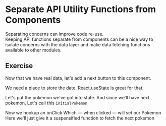 # Separate API Utility Functions from Components

Separating concerns can improve code re-use.  
Keeping API functions separate from components can be a nice way to isolate concerns with the data layer and make data fetching functions available to other modules.

## Exercise

Now that we have real data, let's add a next button to this component.

We need a place to store the date.
React.useState is great for that.

Let's put the pokemon we've got into state.
And since we'll have next pokemon,
Let's call this `initialPokemon`

Now we hookup an onClick
Which — when clicked — will set our Pokemon
Here we'll just give it a suspensified function to fetch the next pokemon
